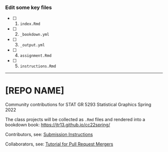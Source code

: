 

### Edit some key files

- [ ] 1. `index.Rmd`

- [ ] 2. `_bookdown.yml`

- [ ] 3. `_output.yml`

- [ ] 4. `assignment.Rmd`

- [ ] 5. `instructions.Rmd`

---

# [REPO NAME]

Community contributions for STAT GR 5293 Statistical Graphics Spring 2022

The class projects will be collected as `.Rmd` files and rendered into a bookdown book: https://jtr13.github.io/cc22spring/

Contributors, see: [Submission Instructions](https://jtr13.github.io/cc22spring/github-submission-instructions.html)

Collaborators, see: [Tutorial for Pull Request Mergers](https://jtr13.github.io/cc22spring/tutorial-for-pull-request-mergers.html)
